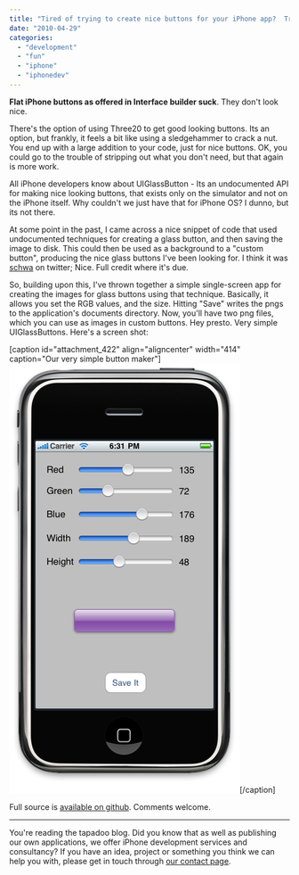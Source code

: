 ```yaml
---
title: "Tired of trying to create nice buttons for your iPhone app?  Try this."
date: "2010-04-29"
categories: 
  - "development"
  - "fun"
  - "iphone"
  - "iphonedev"
---
```


**Flat iPhone buttons as offered in Interface builder suck**. They don't look nice.

There's the option of using Three20 to get good looking buttons. Its an option, but frankly, it feels a bit like using a sledgehammer to crack a nut. You end up with a large addition to your code, just for nice buttons. OK, you could go to the trouble of stripping out what you don't need, but that again is more work.

All iPhone developers know about UIGlassButton - Its an undocumented API for making nice looking buttons, that exists only on the simulator and not on the iPhone itself. Why couldn't we just have that for iPhone OS? I dunno, but its not there.

At some point in the past, I came across a nice snippet of code that used undocumented techniques for creating a glass button, and then saving the image to disk. This could then be used as a background to a "custom button", producing the nice glass buttons I've been looking for. I think it was [schwa](http://twitter.com/schwa) on twitter; Nice. Full credit where it's due.

So, building upon this, I've thrown together a simple single-screen app for creating the images for glass buttons using that technique. Basically, it allows you set the RGB values, and the size. Hitting "Save" writes the pngs to the application's documents directory. Now, you'll have two png files, which you can use as images in custom buttons. Hey presto. Very simple UIGlassButtons. Here's a screen shot:

\[caption id="attachment\_422" align="aligncenter" width="414" caption="Our very simple button maker"\]![Our very simple button maker](images/Screen-shot-2010-04-29-at-18.31.32.png "Screen shot 2010-04-29 at 18.31.32")\[/caption\]

Full source is [available on github](http://github.com/dermdaly/ButtonMaker). Comments welcome.

* * *

You're reading the tapadoo blog. Did you know that as well as publishing our own applications, we offer iPhone development services and consultancy? If you have an idea, project or something you think we can help you with, please get in touch through [our contact page](https://tapadoo.wpengine.com/contact/).
